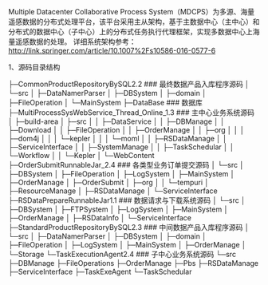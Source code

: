
Multiple Datacenter Collaborative Process System（MDCPS）为多源、海量遥感数据的分布式处理平台，该平台采用主从架构，基于主数据中心（主中心）和分布式的数据中心（子中心）上的分布式任务执行代理框架，实现多数据中心上海量遥感数据的处理。
详细系统架构参考：http://link.springer.com/article/10.1007%2Fs10586-016-0577-6

1、源码目录结构

├─CommonProductRepositoryBySQL2.2              ### 最终数据产品入库程序源码
│  └─src
│      ├─DataNamerParser
│      ├─DBSystem
│      ├─domain
│      ├─FileOperation
│      └─MainSystem
├─DataBase                                     ### 数据库
├─MultiProcessSysWebService_Thread_Online_1.3  ### 主中心业务系统源码
│  ├─build-area
│  ├─src
│  │  ├─DataService
│  │  ├─DBManage
│  │  ├─Download
│  │  ├─FileOperation
│  │  ├─OrderManage
│  │  ├─org
│  │  │  ├─dom4j
│  │  │  └─kepler
│  │  │      └─moml
│  │  ├─RSDataManage
│  │  ├─ServiceInterface
│  │  ├─SystemManage
│  │  ├─TaskSchedular
│  │  └─Workflow
│  │      └─Kepler
│  └─WebContent
├─OrderSubmitRunnableJar_2.4                  ### 各类型业务订单提交源码
│  └─src
│      ├─DBSystem
│      ├─FileOperation
│      ├─LogSystem
│      ├─MainSystem
│      ├─OrderManage
│      ├─OrderSubmit
│      ├─org
│      │  └─tempuri
│      ├─ResourceManage
│      ├─RSDataManage
│      └─ServiceInterface
├─RSDataPrepareRunnableJar1.1                ### 数据请求与下载系统源码
│  └─src
│      ├─DBSystem
│      ├─FTPSystem
│      ├─LogSystem
│      ├─MainSystem
│      ├─OrderManage
│      ├─RSDataInfo
│      └─ServiceInterface
├─StandardProductRepositoryBySQL2.3          ### 中间数据产品入库程序源码
│  └─src
│      ├─DataNamerParser
│      ├─DBSystem
│      ├─domain
│      ├─FileOperation
│      ├─LogSystem
│      ├─MainSystem
│      ├─OrderManage
│      └─Storage
└─TaskExecutionAgent2.4                      ### 子中心业务系统源码
    └─src
        ├─DBManage
        ├─FileOperations
        ├─OrderManage
        ├─Pbs
        ├─RSDataManage
        ├─ServiceInterface
        ├─TaskExeAgent
        └─TaskSchedular

